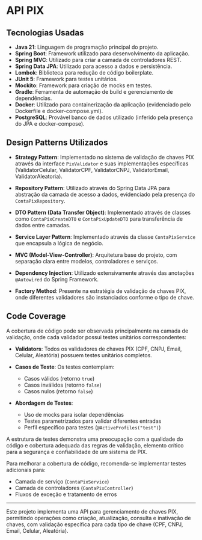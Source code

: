 # API PIX

## Tecnologias Usadas

- **Java 21**: Linguagem de programação principal do projeto.
- **Spring Boot**: Framework utilizado para desenvolvimento da aplicação.
- **Spring MVC**: Utilizado para criar a camada de controladores REST.
- **Spring Data JPA**: Utilizado para acesso a dados e persistência.
- **Lombok**: Biblioteca para redução de código boilerplate.
- **JUnit 5**: Framework para testes unitários.
- **Mockito**: Framework para criação de mocks em testes.
- **Gradle**: Ferramenta de automação de build e gerenciamento de dependências.
- **Docker**: Utilizado para containerização da aplicação (evidenciado pelo Dockerfile e docker-compose.yml).
- **PostgreSQL**: Provável banco de dados utilizado (inferido pela presença do JPA e docker-compose).

## Design Patterns Utilizados

- **Strategy Pattern**: Implementado no sistema de validação de chaves PIX através da interface `PixValidator` e suas implementações específicas (ValidatorCelular, ValidatorCPF, ValidatorCNPJ, ValidatorEmail, ValidatorAleatoria).

- **Repository Pattern**: Utilizado através do Spring Data JPA para abstração da camada de acesso a dados, evidenciado pela presença do `ContaPixRepository`.

- **DTO Pattern (Data Transfer Object)**: Implementado através de classes como `ContaPixCreateDTO` e `ContaPixUpdateDTO` para transferência de dados entre camadas.

- **Service Layer Pattern**: Implementado através da classe `ContaPixService` que encapsula a lógica de negócio.

- **MVC (Model-View-Controller)**: Arquitetura base do projeto, com separação clara entre modelos, controladores e serviços.

- **Dependency Injection**: Utilizado extensivamente através das anotações `@Autowired` do Spring Framework.

- **Factory Method**: Presente na estratégia de validação de chaves PIX, onde diferentes validadores são instanciados conforme o tipo de chave.

## Code Coverage

A cobertura de código pode ser observada principalmente na camada de validação, onde cada validador possui testes unitários correspondentes:

- **Validators**: Todos os validadores de chaves PIX (CPF, CNPJ, Email, Celular, Aleatória) possuem testes unitários completos.

- **Casos de Teste**: Os testes contemplam:
    - Casos válidos (retorno `true`)
    - Casos inválidos (retorno `false`)
    - Casos nulos (retorno `false`)

- **Abordagem de Testes**:
    - Uso de mocks para isolar dependências
    - Testes parametrizados para validar diferentes entradas
    - Perfil específico para testes (`@ActiveProfiles("test")`)

A estrutura de testes demonstra uma preocupação com a qualidade do código e cobertura adequada das regras de validação, elemento crítico para a segurança e confiabilidade de um sistema de PIX.

Para melhorar a cobertura de código, recomenda-se implementar testes adicionais para:
- Camada de serviço (`ContaPixService`)
- Camada de controladores (`ContaPixController`)
- Fluxos de exceção e tratamento de erros

---

Este projeto implementa uma API para gerenciamento de chaves PIX, permitindo operações como criação, atualização, consulta e inativação de chaves, com validação específica para cada tipo de chave (CPF, CNPJ, Email, Celular, Aleatória).